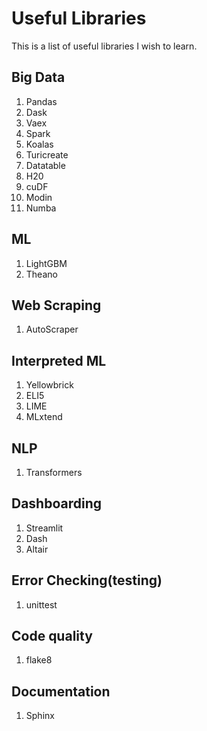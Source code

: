 # Useful Libraries

This is a list of useful libraries I wish to learn.

## Big Data
1. Pandas
2. Dask
3. Vaex
4. Spark
5. Koalas
6. Turicreate
7. Datatable
8. H20
9. cuDF
10. Modin
11. Numba

## ML
1. LightGBM
2. Theano

## Web Scraping
1. AutoScraper

## Interpreted ML
1. Yellowbrick
2. ELI5
3. LIME
4. MLxtend

## NLP
1. Transformers

## Dashboarding
1. Streamlit
2. Dash
3. Altair

## Error Checking(testing)
1. unittest

## Code quality
1. flake8

## Documentation
1. Sphinx
